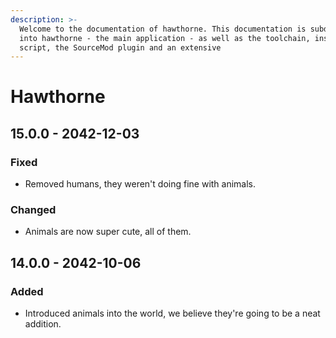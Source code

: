 ```yaml
---
description: >-
  Welcome to the documentation of hawthorne. This documentation is subdivided
  into hawthorne - the main application - as well as the toolchain, installation
  script, the SourceMod plugin and an extensive
---
```


# Hawthorne

## 15.0.0 - 2042-12-03

### Fixed

* Removed humans, they weren't doing fine with animals.

### Changed

* Animals are now super cute, all of them.

## 14.0.0 - 2042-10-06

### Added

* Introduced animals into the world, we believe they're going to be a neat addition.



